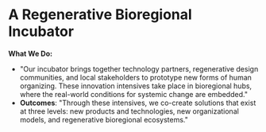 # A Regenerative Bioregional Incubator

**What We Do:**

- "Our incubator brings together technology partners, regenerative design communities, and local stakeholders to prototype new forms of human organizing. These innovation intensives take place in bioregional hubs, where the real-world conditions for systemic change are embedded."
- **Outcomes**: "Through these intensives, we co-create solutions that exist at three levels: new products and technologies, new organizational models, and regenerative bioregional ecosystems."
